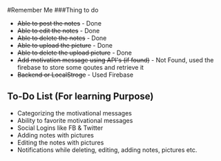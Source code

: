 #Remember Me
###Thing to do
* ~~Able to post the notes~~ - Done 
* ~~Able to edit the notes~~ - Done 
* ~~Able to delete the notes~~ - Done
* ~~Able to upload the picture~~ - Done
* ~~Able to delete the upload picture~~ - Done 
* ~~Add motivation message using API's (if found)~~ - Not Found, used the firebase to store some qoutes and retrieve it
* ~~Backend or LocalStroge~~ - Used Firebase

## To-Do List (For learning Purpose)
* Categorizing the motivational messages
* Ability to favorite motivational messages
* Social Logins like FB & Twitter
* Adding notes with pictures
* Editing the notes with pictures
* Notifications while deleting, editing, adding notes, pictures etc.

